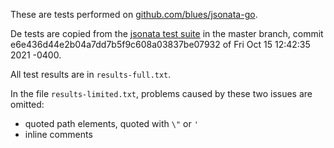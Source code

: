 
These are tests performed on
[github.com/blues/jsonata-go](https://github.com/blues/jsonata-go).

De tests are copied from the [jsonata test
suite](https://github.com/jsonata-js/jsonata/tree/e6e436d44e2b04a7dd7b5f9c608a03837be07932/test/test-suite)
in the master branch, commit e6e436d44e2b04a7dd7b5f9c608a03837be07932
of Fri Oct 15 12:42:35 2021 -0400.

All test results are in `results-full.txt`.

In the file `results-limited.txt`, problems caused by these two issues
are omitted:

 * quoted path elements, quoted with `\"` or `'`
 * inline comments
